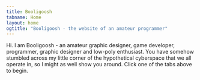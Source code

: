 ```yaml
---
title: Booligoosh
tabname: Home
layout: home
ogtitle: "Booligoosh - the website of an amateur programmer"
---
```

<!--![Welcome to booligoosh.github.io][welcome]-->

Hi. I am Booligoosh - an amateur graphic designer, game developer, programmer, graphic designer and low-poly enthusiast. You have somehow stumbled across my little corner of the hypothetical cyberspace that we all operate in, so I might as well show you around. Click one of the tabs above to begin.

[welcome]: https://booligoosh.github.io/v-welcome.svg
